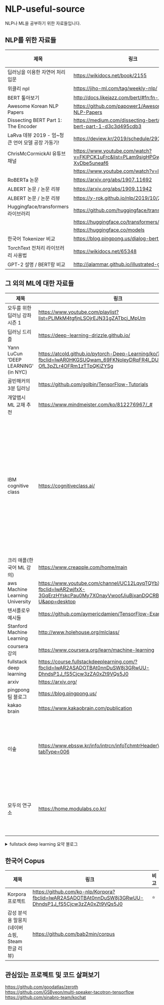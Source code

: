 # NLP-useful-source
NLP나 ML을 공부하기 위한 자료들입니다.



## NLP를 위한 자료들

|제목|링크|비고|
|------|---|----|
|딥러닝을 이용한 자연어 처리 입문|https://wikidocs.net/book/2155|⭐|
|위클리 npl|https://jiho-ml.com/tag/weekly-nlp/| |
|BERT 톺아보기|http://docs.likejazz.com/bert/#fn:fn-2| |
|Awesome Korean NLP Papers|https://github.com/papower1/Awesome-Korean-NLP-Papers|⭐|
|Dissecting BERT Part 1: The Encoder|https://medium.com/dissecting-bert/dissecting-bert-part-1-d3c3d495cdb3| |
|LaRva 데뷰 2019 - 엄~청 큰 언어 모델 공장 가동기!|https://deview.kr/2019/schedule/291| |
|ChrisMcCormickAI 유튜브 채널 |https://www.youtube.com/watch?v=FKlPCK1uFrc&list=PLam9sigHPGwOBuH4_4fr-XvDbe5uneaf6| |
| |https://www.youtube.com/watch?v=l8ZYCvgGu0o| |
|RoBERTa 논문|https://arxiv.org/abs/1907.11692| |
|ALBERT 논문 / 논문 리뷰|https://arxiv.org/abs/1909.11942| |
|ALBERT 논문 / 논문 리뷰|https://y-rok.github.io/nlp/2019/10/23/albert.html| |
|Huggingface/transformers 라이브러리|https://github.com/huggingface/transformers| |
| |https://huggingface.co/transformers/quicktour.html| |
| |https://huggingface.co/models| |
|한국어 Tokenizer 비교|https://blog.pingpong.us/dialog-bert-tokenizer/| |
|TorchText 전처리 라이브러리 사용법|https://wikidocs.net/65348| |
|GPT-2 설명 / BERT랑 비교|http://jalammar.github.io/illustrated-gpt2/| |



## 그 외의 ML에 대한 자료들
|제목|링크|비고|
|--|--|--|
|모두를 위한 딥러닝 강좌 시즌 1|https://www.youtube.com/playlist?list=PLlMkM4tgfjnLSOjrEJN31gZATbcj_MpUm| |
|딥러닝 드리즐|https://deep-learning-drizzle.github.io/|⭐|
|Yann LuCun 'DEEP LEARNING' (in NYC)|https://atcold.github.io/pytorch-Deep-Learning/ko/?fbclid=IwAR0HKGSUQwam_69FKNoleyDRqFR4l_DUH-OfL3pZLr4OFRm1zTTpQKiZYSg|⭐|  
|골빈해커의 3분 딥러닝|https://github.com/golbin/TensorFlow-Tutorials| |
|개앞맵시 ML 교재 추천|https://www.mindmeister.com/ko/812276967/_# |⭐|
|IBM cognitive class|https://cognitiveclass.ai/|⭐ IBM에서 제공하는 data, ml 관련 강의로, script까지 줘서 비영어권의 접근성 나쁘지 않음 |
|크리 애플(한국어 ML 강의)|https://www.creapple.com/home/main| |
|aws Machine Learning University|https://www.youtube.com/channel/UC12LqyqTQYbXatYS9AA7Nuw?fbclid=IwAR2wjfxX-3GqErzHYskcPau0My7XOnayVwoofJiuBjxanDQCRBUaGhUF4-U&app=desktop| |
|텐서플로우 예시들|https://github.com/aymericdamien/TensorFlow-Examples| |
|Stanford Machine Learning|http://www.holehouse.org/mlclass/| |
|coursera 강의|https://www.coursera.org/learn/machine-learning|⭐|
|fullstack deep learning|https://course.fullstackdeeplearning.com/?fbclid=IwAR2ASADOTBAt0nnDuSW8j3GRwUU-DhndsP1J_fS5Cjcw3zZA0xZt9VQs5J0|⭐|
|arxiv|https://arxiv.org/| |
|pingpong팀 블로그|https://blog.pingpong.us/| |
|kakao brain|https://www.kakaobrain.com/publication| |
|이솦|https://www.ebssw.kr/info/intrcn/infoTchmtrHeaderView.do?tabType=006|EBS에서 고교생을 대상으로 만든 인공지능|
|모두의 연구소|https://home.modulabs.co.kr/|다양한 주제의 강의를 제공합니다.|



<details>
    <summary>fullstack deep learning 요약 블로그</summary>

1. Setting up Machine Learning Projects https://medium.com/@heegyukim/full-stack-deep-learning-setting-up-machine-learning-projects-32681ccac007
2. Infrastructure and Tooling
https://medium.com/@heegyukim/full-stack-deep-learning-infrastructure-and-tooling-e0cd33af7a9e
3. Data Management
https://medium.com/@heegyukim/full-stack-deep-learning-data-management-7ee8ca43aac7
4. Machine Learning Teams
https://medium.com/@heegyukim/full-stack-deep-learning-machine-learning-teams-8aaa2e22b5ca
5. Training and Debugging
https://medium.com/@heegyukim/full-stack-deep-learning-training-and-debugging-1c0f1d587e66
6. Testing and Deployment
https://medium.com/@heegyukim/full-stack-deep-learning-testing-and-deployment-d98568424a8a
</details>

## 한국어 Copus
|제목|링크|비고|
|--|--|--|
|Korpora 프로젝트 |https://github.com/ko-nlp/Korpora?fbclid=IwAR2ASADOTBAt0nnDuSW8j3GRwUU-DhndsP1J_fS5Cjcw3zZA0xZt9VQs5J0|⭐|
|감성 분석용 말뭉치(네이버 쇼핑, Steam 한글 리뷰)| https://github.com/bab2min/corpus| |


## 관심있는 프로젝트 및 코드 살펴보기  
https://github.com/goodatlas/zeroth  
https://github.com/GSByeon/multi-speaker-tacotron-tensorflow  
https://github.com/sinabro-team/kochat  
